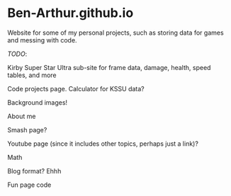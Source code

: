 # Ben-Arthur.github.io
Website for some of my personal projects, such as storing data for games and messing with code.

*TODO*:

Kirby Super Star Ultra sub-site for frame data, damage, health, speed tables, and more

Code projects page. Calculator for KSSU data?

Background images!

About me

Smash page?

Youtube page (since it includes other topics, perhaps just a link)?

Math

Blog format? Ehhh

Fun page code
